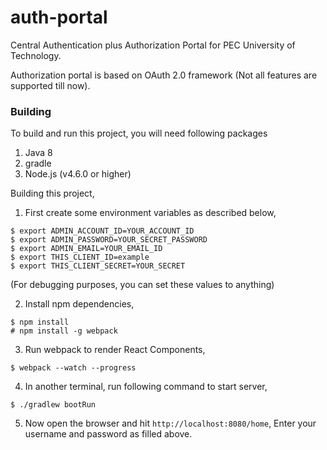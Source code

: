 # auth-portal
Central Authentication plus Authorization Portal for PEC University of Technology.

Authorization portal is based on OAuth 2.0 framework (Not all features are supported till now).

### Building
To build and run this project, you will need following packages

 1. Java 8
 2. gradle
 3. Node.js (v4.6.0 or higher)

Building this project,
 1. First create some environment variables as described below,
 ```
 $ export ADMIN_ACCOUNT_ID=YOUR_ACCOUNT_ID
 $ export ADMIN_PASSWORD=YOUR_SECRET_PASSWORD
 $ export ADMIN_EMAIL=YOUR_EMAIL_ID
 $ export THIS_CLIENT_ID=example
 $ export THIS_CLIENT_SECRET=YOUR_SECRET
 ```
 (For debugging purposes, you can set these values to anything)

 2. Install npm dependencies,
 ```
 $ npm install
 # npm install -g webpack
 ```

 3. Run webpack to render React Components,
 ```
 $ webpack --watch --progress
 ```

 4. In another terminal, run following command to start server,
 ```
 $ ./gradlew bootRun
 ```
 5. Now open the browser and hit `http://localhost:8080/home`, Enter your username and password as filled above.
